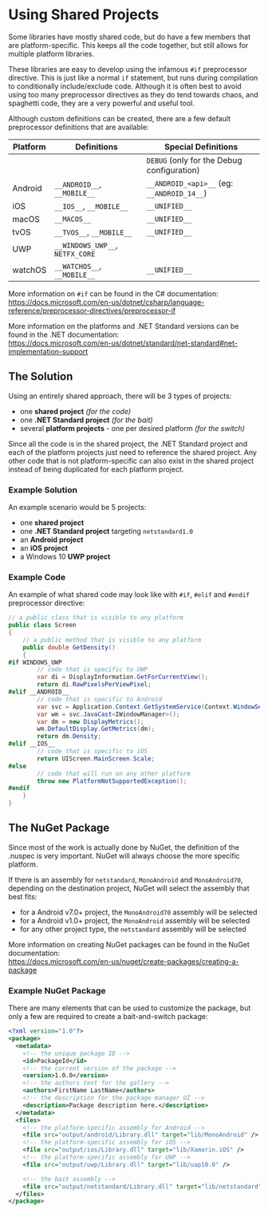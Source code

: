 # Using Shared Projects

Some libraries have mostly shared code, but do have a few members that are
platform-specific. This keeps all the code together, but still allows for
multiple platform libraries.

These libraries are easy to develop using the infamous `#if` preprocessor
directive. This is just like a normal `if` statement, but runs during
compilation to conditionally include/exclude code. Although it is often best
to avoid using too many preprocessor directives as they do tend towards chaos,
and spaghetti code, they are a very powerful and useful tool.

Although custom definitions can be created, there are a few default
preprocessor definitions that are available:

| Platform  | Definitions                     | Special Definitions                        |
| --------- | ------------------------------- | ------------------------------------------ |
|           |                                 | `DEBUG` (only for the Debug configuration) |
| Android   | `__ANDROID__`, `__MOBILE__`     | `__ANDROID_<api>__` (eg: `__ANDROID_14__`) |
| iOS       | `__IOS__`, `__MOBILE__`         | `__UNIFIED__`                              |
| macOS     | `__MACOS__`                     | `__UNIFIED__`                              |
| tvOS      | `__TVOS__`, `__MOBILE__`        | `__UNIFIED__`                              |
| UWP       | `__WINDOWS_UWP__`, `NETFX_CORE` |                                            |
| watchOS   | `__WATCHOS__`, `__MOBILE__`     | `__UNIFIED__`                              |

More information on `#if` can be found in the C# documentation:  
https://docs.microsoft.com/en-us/dotnet/csharp/language-reference/preprocessor-directives/preprocessor-if

More information on the platforms and .NET Standard versions can be found in
the .NET documentation:  
https://docs.microsoft.com/en-us/dotnet/standard/net-standard#net-implementation-support

## The Solution

Using an entirely shared approach, there will be 3 types of projects:

 - one **shared project** _(for the code)_
 - one **.NET Standard project** _(for the bait)_
 - several **platform projects** - one per desired platform _(for the switch)_

Since all the code is in the shared project, the .NET Standard project and each
of the platform projects just need to reference the shared project. Any other
code that is not platform-specific can also exist in the shared project instead
of being duplicated for each platform project.

### Example Solution

An example scenario would be 5 projects:

 - one **shared project**
 - one **.NET Standard project** targeting `netstandard1.0`
 - an **Android project**
 - an **iOS project**
 - a Windows 10 **UWP project**

### Example Code

An example of what shared code may look like with `#if`, `#elif` and `#endif` 
preprocessor directive:

```csharp
// a public class that is visible to any platform
public class Screen
{
    // a public method that is visible to any platform
    public double GetDensity()
    {
#if WINDOWS_UWP
        // code that is specific to UWP
        var di = DisplayInformation.GetForCurrentView();
        return di.RawPixelsPerViewPixel;
#elif __ANDROID__
        // code that is specific to Android
        var svc = Application.Context.GetSystemService(Context.WindowService);
        var wm = svc.JavaCast<IWindowManager>();
        var dm = new DisplayMetrics();
        wm.DefaultDisplay.GetMetrics(dm);
        return dm.Density;
#elif __IOS__
        // code that is specific to iOS
        return UIScreen.MainScreen.Scale;
#else
        // code that will run on any other platform
        throw new PlatformNotSupportedException();
#endif
    }
}
```

## The NuGet Package

Since most of the work is actually done by NuGet, the definition of the .nuspec
is very important. NuGet will always choose the more specific platform.

If there is an assembly for `netstandard`, `MonoAndroid` and `MonoAndroid70`,
depending on the destination project, NuGet will select the assembly that best
fits:

 - for a Android v7.0+ project, the `MonoAndroid70` assembly will be selected
 - for a Android v1.0+ project, the `MonoAndroid` assembly will be selected
 - for any other project type, the `netstandard` assembly will be selected

More information on creating NuGet packages can be found in the NuGet
documentation:  
https://docs.microsoft.com/en-us/nuget/create-packages/creating-a-package

### Example NuGet Package

There are many elements that can be used to customize the package, but only a
few are required to create a bait-and-switch package:

```xml
<?xml version="1.0"?>
<package>
  <metadata>
    <!-- the unique package ID -->
    <id>PackageId</id>
    <!-- the current version of the package -->
    <version>1.0.0</version>
    <!-- the authors text for the gallery -->
    <authors>FirstName LastName</authors>
    <!-- the description for the package manager UI -->
    <description>Package description here.</description>
  </metadata>
  <files>
    <!-- the platform-specific assembly for Android -->
    <file src="output/android/Library.dll" target="lib/MonoAndroid" />
    <!-- the platform-specific assembly for iOS -->
    <file src="output/ios/Library.dll" target="lib/Xamarin.iOS" />
    <!-- the platform-specific assembly for UWP -->
    <file src="output/uwp/Library.dll" target="lib/uap10.0" />

    <!-- the bait assembly -->
    <file src="output/netstandard/Library.dll" target="lib/netstandard" />
  </files>
</package>
```
